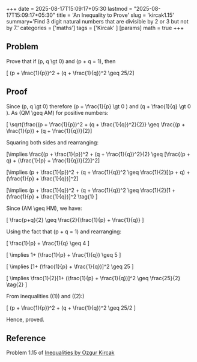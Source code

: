+++
date = 2025-08-17T15:09:17+05:30
lastmod = "2025-08-17T15:09:17+05:30"
title = 'An Inequality to Prove'
slug = 'kircak1.15'
summary='Find 3 digit natural numbers that are divisible by 2 or 3 but not by 7.'
categories = ['maths']
tags = ['Kircak' ]
[params]
  math = true
+++

## Problem

Prove that if \(p, q \gt 0\) and \(p + q = 1\), then

\[ (p + \frac{1}{p})^2 + (q + \frac{1}{q})^2 \geq 25/2\]

## Proof

Since \(p, q \gt 0\) therefore \(p + \frac{1}{p} \gt 0 \) and \(q + \frac{1}{q} \gt 0 \). As \(QM \geq AM\) for positive numbers:

\[ \sqrt{\frac{(p + \frac{1}{p})^2 + (q + \frac{1}{q})^2}{2}} \geq \frac{(p + \frac{1}{p}) + (q + \frac{1}{q})}{2}\]

Squaring both sides and rearranging:

\[\implies \frac{(p + \frac{1}{p})^2 + (q + \frac{1}{q})^2}{2} \geq [\frac{(p + q) + (\frac{1}{p} + \frac{1}{q})}{2}]^2\]

\[\implies (p + \frac{1}{p})^2 + (q + \frac{1}{q})^2 \geq \frac{1}{2}[(p + q) + (\frac{1}{p} + \frac{1}{q})]^2\]

\[\implies (p + \frac{1}{q})^2 + (q + \frac{1}{q})^2 \geq \frac{1}{2}[1 + (\frac{1}{p} + \frac{1}{q})]^2 \tag{1} \]

Since \(AM \geq HM\), we have:

\[ \frac{p+q}{2} \geq \frac{2}{\frac{1}{p} + \frac{1}{q}} \]

Using the fact that \(p + q = 1\) and rearranging:

\[ \frac{1}{p} + \frac{1}{q} \geq 4 \]

\[ \implies 1+ (\frac{1}{p} + \frac{1}{q}) \geq 5 \]

\[ \implies [1+ (\frac{1}{p} + \frac{1}{q})]^2 \geq 25 \]

\[ \implies \frac{1}{2}[1+ (\frac{1}{p} + \frac{1}{q})]^2 \geq \frac{25}{2} \tag{2} \]

From inequalities \((1)\) and \((2):\)

\[ (p + \frac{1}{p})^2 + (q + \frac{1}{q})^2 \geq 25/2 \]

Hence, proved.

## Reference

Problem 1.15 of [Inequalities by Ozgur Kircak](https://ozgurmath.wordpress.com/wp-content/uploads/2013/06/inequalities-book.pdf)
